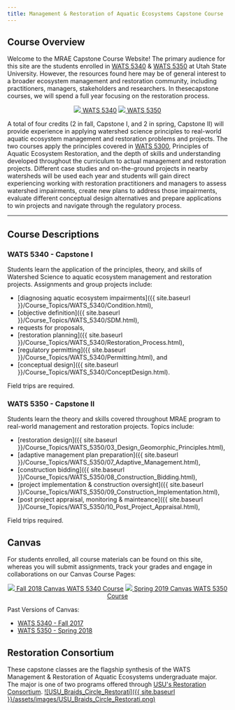 ```yaml
---
title: Management & Restoration of Aquatic Ecosystems Capstone Course
---
```



## Course Overview

Welcome to the MRAE Capstone Course Website! The primary audience for this site are the students enrolled in [WATS 5340](http://catalog.usu.edu/preview_course_nopop.php?catoid=12&coid=137186) & [WATS 5350](http://catalog.usu.edu/preview_course_nopop.php?catoid=12&coid=137187) at Utah State University. However, the resources found here may be of general interest to a broader ecosystem management and restoration community, including practitioners, managers, stakeholders and researchers. In thesecapstone courses, we will spend a full year focusing on the restoration process. 

<div align="center">
	<a class="hollow button" href="{{ site.baseurl }}/Course_Topics/WATS_5340"><img src="{{ site.baseurl }}/assets/images/favicons/android-icon-48x48.png">  WATS 5340</a>  
	<a class="button" href="{{ site.baseurl }}/Course_Topics/WATS_5350"><img src="{{ site.baseurl }}/assets/images/favicons/android-icon-48x48.png">  WATS 5350</a>  
</div>

A total of four credits (2 in fall, Capstone I, and 2 in spring, Capstone II) will provide experience in applying watershed science principles to real-world aquatic ecosystem management and restoration problems and projects. The two courses apply the principles covered in [WATS 5300]((http://catalog.usu.edu/preview_course_nopop.php?catoid=12&coid=128841)), Principles of Aquatic Ecosystem Restoration, and the depth of skills and understanding developed throughout the curriculum to actual management and restoration projects. Different case studies and on-the-ground projects in nearby watersheds will be used each year and students will gain direct experiencing working with restoration practitioners and managers to assess watershed impairments, create new plans to address those impairments, evaluate different conceptual design alternatives and prepare applications to win projects and navigate through the regulatory process.

------

## Course Descriptions

### WATS 5340 - Capstone I

Students learn the application of the principles, theory, and skills of Watershed Science to aquatic ecosystem management and restoration projects. Assignments and group projects include:
* [diagnosing aquatic ecosystem impairments]({{ site.baseurl }}/Course_Topics/WATS_5340/Condition.html), 
* [objective definition]({{ site.baseurl }}/Course_Topics/WATS_5340/SDM.html), 
* requests for proposals, 
* [restoration planning]({{ site.baseurl }}/Course_Topics/WATS_5340/Restoration_Process.html), 
* [regulatory permitting]({{ site.baseurl }}/Course_Topics/WATS_5340/Permitting.html), and 
* [conceptual design]({{ site.baseurl }}/Course_Topics/WATS_5340/ConceptDesign.html). 

Field trips are required.

### WATS 5350 - Capstone II

Students learn the theory and skills covered throughout MRAE program to real-world management and restoration projects. Topics include:

* [restoration design]({{ site.baseurl }}/Course_Topics/WATS_5350/03_Design_Geomorphic_Principles.html), 
* [adaptive management plan preparation]({{ site.baseurl }}/Course_Topics/WATS_5350/07_Adaptive_Management.html),
* [construction bidding]({{ site.baseurl }}/Course_Topics/WATS_5350/08_Construction_Bidding.html), 
* [project implementation & construction oversight]({{ site.baseurl }}/Course_Topics/WATS_5350/09_Construction_Implementation.html), 
* [post project appraisal, monitoring & mainteance]({{ site.baseurl }}/Course_Topics/WATS_5350/10_Post_Project_Appraisal.html), 


Field trips required.

## Canvas 

For students enrolled, all course materials can be found on this site, whereas you will submit assignments, track your grades and engage in collaborations on our Canvas Course Pages:

<div align="center">
	<a class="hollow button" href="https://usu.instructure.com/courses/493648"><img src="{{ site.baseurl }}/assets/images/canvas_logo.png">  Fall 2018 Canvas WATS 5340 Course</a>  
	<a class="hollow button" href="https://usu.instructure.com/courses/531745"><img src="{{ site.baseurl }}/assets/images/canvas_logo.png">  Spring 2019 Canvas WATS 5350 Course</a> 
</div>


Past Versions of Canvas:
- [WATS 5340 - Fall 2017](https://usu.instructure.com/courses/468472)
- [WATS 5350 - Spring 2018](https://usu.instructure.com/courses/481819)

## Restoration Consortium

These capstone classes are the flagship synthesis of the WATS Management & Restoration of Aquatic Ecosystems undergraduate major. The major is one of two programs offered through [USU's Restoration Consortium](http://restoration.usu.edu).
[![USU_Braids_Circle_Restorati]({{ site.baseurl }}/assets/images/USU_Braids_Circle_Restorati.png)](http://restoration.usu.edu)